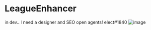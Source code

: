 # LeagueEnhancer
in dev..
I need a designer and SEO open agents!
elect#1840
![image](https://user-images.githubusercontent.com/64151416/138162235-a2d347a8-a231-429b-9aa0-db37f4522583.png)
